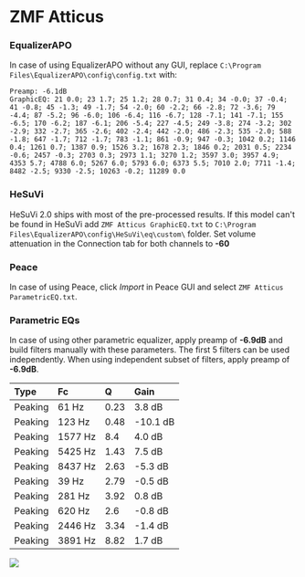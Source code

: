 # ZMF Atticus

### EqualizerAPO
In case of using EqualizerAPO without any GUI, replace `C:\Program Files\EqualizerAPO\config\config.txt`
with:
```
Preamp: -6.1dB
GraphicEQ: 21 0.0; 23 1.7; 25 1.2; 28 0.7; 31 0.4; 34 -0.0; 37 -0.4; 41 -0.8; 45 -1.3; 49 -1.7; 54 -2.0; 60 -2.2; 66 -2.8; 72 -3.6; 79 -4.4; 87 -5.2; 96 -6.0; 106 -6.4; 116 -6.7; 128 -7.1; 141 -7.1; 155 -6.5; 170 -6.2; 187 -6.1; 206 -5.4; 227 -4.5; 249 -3.8; 274 -3.2; 302 -2.9; 332 -2.7; 365 -2.6; 402 -2.4; 442 -2.0; 486 -2.3; 535 -2.0; 588 -1.8; 647 -1.7; 712 -1.7; 783 -1.1; 861 -0.9; 947 -0.3; 1042 0.2; 1146 0.4; 1261 0.7; 1387 0.9; 1526 3.2; 1678 2.3; 1846 0.2; 2031 0.5; 2234 -0.6; 2457 -0.3; 2703 0.3; 2973 1.1; 3270 1.2; 3597 3.0; 3957 4.9; 4353 5.7; 4788 6.0; 5267 6.0; 5793 6.0; 6373 5.5; 7010 2.0; 7711 -1.4; 8482 -2.5; 9330 -2.5; 10263 -0.2; 11289 0.0
```

### HeSuVi
HeSuVi 2.0 ships with most of the pre-processed results. If this model can't be found in HeSuVi add
`ZMF Atticus GraphicEQ.txt` to `C:\Program Files\EqualizerAPO\config\HeSuVi\eq\custom\` folder.
Set volume attenuation in the Connection tab for both channels to **-60**

### Peace
In case of using Peace, click *Import* in Peace GUI and select `ZMF Atticus ParametricEQ.txt`.

### Parametric EQs
In case of using other parametric equalizer, apply preamp of **-6.9dB** and build filters manually
with these parameters. The first 5 filters can be used independently.
When using independent subset of filters, apply preamp of **-6.9dB**.

| Type    | Fc      |    Q | Gain     |
|:--------|:--------|:-----|:---------|
| Peaking | 61 Hz   | 0.23 | 3.8 dB   |
| Peaking | 123 Hz  | 0.48 | -10.1 dB |
| Peaking | 1577 Hz | 8.4  | 4.0 dB   |
| Peaking | 5425 Hz | 1.43 | 7.5 dB   |
| Peaking | 8437 Hz | 2.63 | -5.3 dB  |
| Peaking | 39 Hz   | 2.79 | -0.5 dB  |
| Peaking | 281 Hz  | 3.92 | 0.8 dB   |
| Peaking | 620 Hz  | 2.6  | -0.8 dB  |
| Peaking | 2446 Hz | 3.34 | -1.4 dB  |
| Peaking | 3891 Hz | 8.82 | 1.7 dB   |

![](https://raw.githubusercontent.com/jaakkopasanen/AutoEq/master/results/innerfidelity/sbaf-serious/ZMF%20Atticus/ZMF%20Atticus.png)
